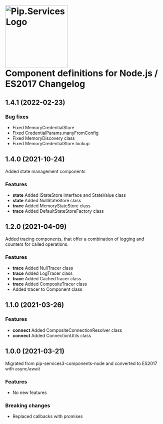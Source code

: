# <img src="https://uploads-ssl.webflow.com/5ea5d3315186cf5ec60c3ee4/5edf1c94ce4c859f2b188094_logo.svg" alt="Pip.Services Logo" width="200"> <br/> Component definitions for Node.js / ES2017 Changelog

## <a name="1.4.1"></a> 1.4.1 (2022-02-23) 

### Bug fixes
* Fixed MemoryCredentialStore
* Fixed CredentialParams.manyFromConfig
* Fixed MemoryDiscovery class
* Fixed MemoryCredentialStore.lookup

## <a name="1.4.0"></a> 1.4.0 (2021-10-24) 

Added state management components

### Features
* **state** Added IStateStore interface and StateValue class
* **state** Added NullStateStore class
* **trace** Added MemoryStateStore class
* **trace** Added DefaultStateStoreFactory class

## <a name="1.2.0"></a> 1.2.0 (2021-04-09) 

Added tracing components, that offer a combination of logging and counters for called operations.

### Features
* **trace** Added NullTracer class
* **trace** Added LogTracer class
* **trace** Added CachedTracer class
* **trace** Added CompositeTracer class
* Added tracer to Component class

## <a name="1.1.0"></a> 1.1.0 (2021-03-26) 

### Features
* **connect** Added CompositeConnectionResolver class
* **connect** Added ConnectionUtils class

## <a name="1.0.0"></a> 1.0.0 (2021-03-21) 

Migrated from pip-services3-components-node and converted to ES2017 with async/await

### Features
* No new features

### Breaking changes
* Replaced callbacks with promises
